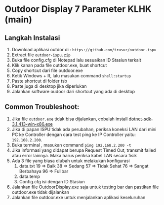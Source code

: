 # Outdoor Display 7 Parameter KLHK (main)

## Langkah Instalasi
1. Download aplikasi outdor di : `https://github.com/trusur/outdoor-ispu`
2. Extract file `outdoor-ispu.zip`
3. Buka file config.cfg di Notepad lalu sesuaikan ID Stasiun terkait
4. Klik kanan pada file outdoor.exe, buat shortcut
5. Copy shortcut dari file outdoor.exe
6. Ketik Windows + R, lalu masukan command `shell:startup`
7. Paste shortcut di folder tsb
8. Paste juga di desktop jika diperlukan
9. Jalankan software oudoor dari shortcut yang ada di desktop

## Common Troubleshoot:
1. Jika file `outdoor.exe` tidak bisa dijalankan, cobalah install [dotnet-sdk-3.1.413-win-x86.exe](https://dotnet.microsoft.com/en-us/download/dotnet/3.1)
2. Jika di papan ISPU tidak ada perubahan, periksa koneksi LAN dari mini PC ke Controller dengan cara test ping ke IP Controller yaitu: `192.168.2.200`.
3. Buka terminal , masukan command `ping 192.168.2.200 -t`
4. Jika informasi yang didapat berupa Request Timed Out, transmit failed atau error lainnya. Maka harus periksa kabel LAN secara fisik
5. Ada 3 file yang biasa diubah untuk melakukan konfigurasi
    1. data.txt
        19 => Baik
        38 => Sedang
        57 => Tidak Sehat
        76 => Sangat Berbahaya
        96 => Fullbar
    2. data.temp
    3. Config.cfg isi dengan ID Stasiun
6. Jalankan file OutdoorDisplay.exe saja untuk testing bar dan pastikan file outdoor.exe tidak dijalankan
7. Jalankan file outdoor.exe untuk menjalankan aplikasi keseluruhan
